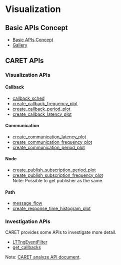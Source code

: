 # Visualization

## Basic APIs Concept

- [Basic APIs Concept](./concept/basic_api_concept.md)
- [Gallery](../gallery.md)

## CARET APIs

### Visualization APIs

#### Callback

- [callback_sched](./visualization_api/callback_scheduling_visualization.md)
- [create_callback_frequency_plot](./visualization_api/callback_information.md#execution-frequency)
- [create_callback_period_plot](./visualization_api/callback_information.md#period)
- [create_callback_latency_plot](./visualization_api/callback_information.md#latency)

#### Communication

- [create_communication_latency_plot](./visualization_api/communication_information.md#latency)
- [create_communication_frequency_plot](./visualization_api/communication_information.md#frequency)
- [create_communication_period_plot](./visualization_api/communication_information.md#period)

#### Node

- [create_publish_subscription_period_plot](./visualization_api/pub_sub_information.md#period)
- [create_publish_subscription_frequency_plot](./visualization_api/pub_sub_information.md#frequency)
  <br>Note: Possible to get publisher as the same.

#### Path

- [message_flow](./visualization_api/message_flow.md)
- [create_response_time_histogram_plot](./visualization_api/response_time.md)

### Investigation APIs

CARET provides some APIs to investigate more detail.

- [LTTngEventFilter](./investigation_api/lttng_event_filter.md)
- [get_callbacks](./investigation_api/investigate_behavior.md)

Note: [CARET analyze API document](https://tier4.github.io/CARET_analyze/).
